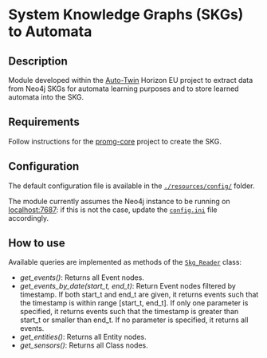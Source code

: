 # System Knowledge Graphs (SKGs) to Automata 

## Description

Module developed within the [Auto-Twin](https://www.auto-twin-project.eu/) Horizon EU project 
to extract data from Neo4j SKGs for automata learning purposes and to store
learned automata into the SKG.

## Requirements

Follow instructions for the [promg-core](https://github.com/Ava-S/promg-core) project to create the SKG.

## Configuration

The default configuration file is available in the [`./resources/config/`](skg_main/resources/config) folder.

The module currently assumes the Neo4j instance to be running on [localhost:7687](http://localhost:7687): 
if this is not the case, update the [`config.ini`](skg_main/resources/config/config.ini) file accordingly.

## How to use

Available queries are implemented as methods of the [`Skg_Reader`](skg_main/skg_mgrs/skg_reader.py) class:

- *get_events()*: Returns all Event nodes.
- *get_events_by_date(start_t, end_t)*: Return Event nodes filtered by timestamp. If both start_t and end_t are given, it returns events such that the timestamp is within range [start_t, end_t]. If only one parameter is specified, it returns events such that the timestamp is greater than start_t or smaller than end_t. If no parameter is specified, it returns all events.
- *get_entities()*: Returns all Entity nodes.
- *get_sensors()*: Returns all Class nodes.

